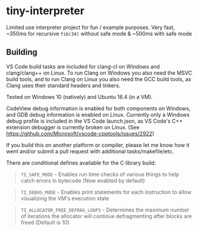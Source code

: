 # tiny-interpreter
Limited use interpreter project for fun / example purposes. Very fast, ~350ms for recursive `fib(34)` without safe mode & ~500ms with safe mode

## Building
VS Code build tasks are included for clang-cl on Windows and clang/clang++ on Linux.
To run Clang on Windows you also need the MSVC build tools, and to run Clang on Linux you also need the GCC build tools, as Clang uses their standard headers and linkers.

Tested on Windows 10 (natively) and Ubuntu 16.4 (in a VM).

CodeView debug information is enabled for both components on Windows, and GDB debug information is enabled on Linux.
Currently only a Windows debug profile is included in the VS Code launch.json, as
VS Code's C++ extension debugger is currently broken on Linux. (See https://github.com/Microsoft/vscode-cpptools/issues/2922)

If you build this on another platform or compiler, please let me know how it went and/or submit a pull request with additional tasks/makefile/etc.

There are conditional defines available for the C library build:

> `TI_SAFE_MODE` - Enables run time checks of various things to help catch errors in bytecode (Now enabled by default)

> `TI_DEBUG_MODE` - Enables print statements for each instruction to allow visualizing the VM's execution state

> `TI_ALLOCATOR_FREE_DEFRAG_LOOPS` - Determines the maximum number of iterations the allocator will continue defragmenting after blocks are freed (Default is 10)